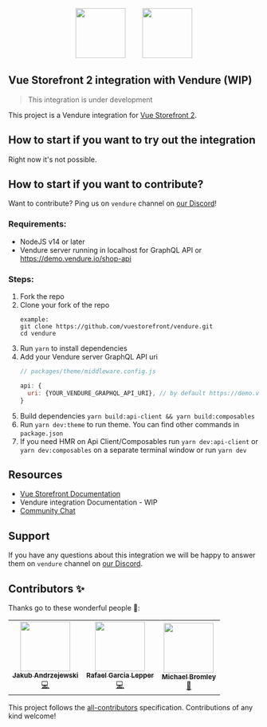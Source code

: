 <div align="center">
  <img src="https://blog.vuestorefront.io/wp-content/uploads/2020/01/1QU9F6hQlFyHsJIbsdmt6FA.png" height="100px" />
  <img src="https://www.vendure.io/logo.png" height="100px" style="margin-left: 30px;">
</div>

## Vue Storefront 2 integration with Vendure (WIP)

> This integration is under development

This project is a Vendure integration for [Vue Storefront 2](https://github.com/vuestorefront/vue-storefront/).

## How to start if you want to try out the integration

Right now it's not possible.

## How to start if you want to contribute?

Want to contribute? Ping us on `vendure` channel on [our Discord](https://discord.vuestorefront.io)!

### Requirements:
  - NodeJS v14 or later
  - Vendure server running in localhost for GraphQL API or https://demo.vendure.io/shop-api

### Steps:

1. Fork the repo
2. Clone your fork of the repo
    ```
    example:
    git clone https://github.com/vuestorefront/vendure.git
    cd vendure
    ```
2. Run `yarn` to install dependencies
3. Add your Vendure server GraphQL API uri
    ```js
    // packages/theme/middleware.config.js

    api: {
      uri: {YOUR_VENDURE_GRAPHQL_API_URI}, // by default https://demo.vendure.io/shop-api
    }
    ```
4. Build dependencies `yarn build:api-client && yarn build:composables`
5. Run `yarn dev:theme` to run theme. You can find other commands in `package.json`
6. If you need HMR on Api Client/Composables run `yarn dev:api-client` or `yarn dev:composables` on a separate terminal window or run `yarn dev`

## Resources

- [Vue Storefront Documentation](https://docs.vuestorefront.io/v2/)
- Vendure integration Documentation - WIP
- [Community Chat](https://discord.vuestorefront.io)

## Support

If you have any questions about this integration we will be happy to answer them on  `vendure` channel on [our Discord](discord.vuestorefront.io).

## Contributors ✨

Thanks go to these wonderful people 🙌:

<table>
  <tr>
    <td align="center"><a href="https://github.com/baroshem"><img src="https://avatars.githubusercontent.com/u/37120330?v=4" width="100px;" alt=""/><br /><sub><b>Jakub Andrzejewski</b></sub></a><br /><a href="https://github.com/vuestorefront/magento2/commits?author=baroshem" title="Code">💻</a></td>
    <td align="center"><a href="https://github.com/rglepper"><img src="https://avatars.githubusercontent.com/u/73605?v=4" width="100px;" alt=""/><br /><sub><b>Rafael Garcia Lepper</b></sub></a><br /><a href="https://github.com/vuestorefront/magento2/commits?author=rglepper" title="Code">💻</a>
    <td align="center"><a href="https://github.com/michaelbromley"><img src="https://avatars.githubusercontent.com/u/6275952?v=4" width="100px;" alt=""/><br /><sub><b>Michael Bromley</b></sub></a><br /><a href="https://github.com/vuestorefront/vendure/pulls?q=is%3Apr+reviewed-by%3michaelbromley" title="Reviewed Pull Requests">👀</a> </td>
  </tr>
</table>

This project follows the [all-contributors](https://github.com/all-contributors/all-contributors) specification. Contributions of any kind welcome!